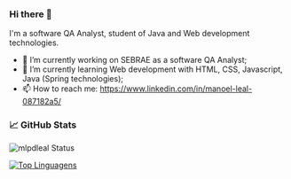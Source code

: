 ### Hi there 👋

I'm a software QA Analyst, student of Java and Web development technologies.

- 🔭 I’m currently working on SEBRAE as a software QA Analyst;
- 🌱 I’m currently learning Web development with HTML, CSS, Javascript, Java (Spring technologies);
- 📫 How to reach me: https://www.linkedin.com/in/manoel-leal-087182a5/

### &#x1f4c8; GitHub Stats

![mlpdleal Status](https://github-readme-stats.vercel.app/api?username=mlpdleal&show_icons=true)

[![Top Linguagens](https://github-readme-stats.vercel.app/api/top-langs/?username=mlpdleal&layout=compact&hide=html,css,plpgsql)](https://github.com/anuraghazra/github-readme-stats)



